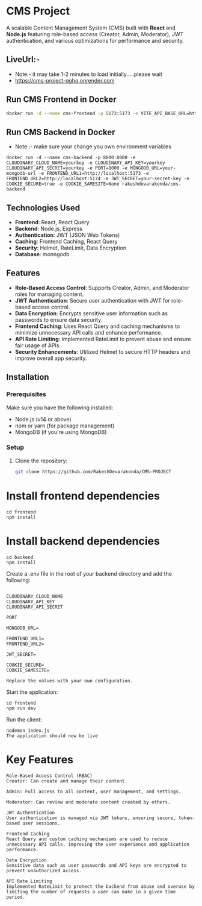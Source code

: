# CMS Project

A scalable Content Management System (CMS) built with **React** and **Node.js** featuring role-based access (Creator, Admin, Moderator), JWT authentication, and various optimizations for performance and security.


## LiveUrl:-

- Note:- it may take 1-2 minutes to load initially.....please wait
- https://cms-project-qghq.onrender.com

## Run CMS Frontend in Docker
```bash
docker run -d --name cms-frontend -p 5173:5173 -e VITE_API_BASE_URL=http://localhost:8000 rakeshdevarakonda/cms-frontend

```

## Run CMS Backend in Docker
- Note :- make sure your change you own environment variables 
```
docker run -d --name cms-backend -p 8000:8000 -e CLOUDINARY_CLOUD_NAME=yourkey -e CLOUDINARY_API_KEY=yourkey CLOUDINARY_API_SECRET=yourkey -e PORT=8000 -e MONGODB_URL=your-mongodb-url -e FRONTEND_URL1=http://localhost:5173 -e FRONTEND_URL2=http://localhost:5174 -e JWT_SECRET=your-secret-key -e COOKIE_SECURE=true -e COOKIE_SAMESITE=None rakeshdevarakonda/cms-backend
```
## Technologies Used

- **Frontend**: React, React Query
- **Backend**: Node.js, Express
- **Authentication**: JWT (JSON Web Tokens)
- **Caching**: Frontend Caching, React Query
- **Security**: Helmet, RateLimit, Data Encryption
- **Database**: monngodb
## Features

- **Role-Based Access Control**: Supports Creator, Admin, and Moderator roles for managing content.
- **JWT Authentication**: Secure user authentication with JWT for role-based access control.
- **Data Encryption**: Encrypts sensitive user information such as passwords to ensure data security.
- **Frontend Caching**: Uses React Query and caching mechanisms to minimize unnecessary API calls and enhance performance.
- **API Rate Limiting**: Implemented RateLimit to prevent abuse and ensure fair usage of APIs.
- **Security Enhancements**: Utilized Helmet to secure HTTP headers and improve overall app security.

## Installation

### Prerequisites

Make sure you have the following installed:

- Node.js (v14 or above)
- npm or yarn (for package management)
- MongoDB (if you're using MongoDB)

### Setup

1. Clone the repository:

   ```bash
   git clone https://github.com/RakeshDevarakonda/CMS-PROJECT

# Install frontend dependencies
```
cd frontend
npm install
```

# Install backend dependencies

```
cd backend
npm install
```



Create a .env file in the root of your backend directory and add the following:
```

CLOUDINARY_CLOUD_NAME
CLOUDINARY_API_KEY
CLOUDINARY_API_SECRET

PORT

MONGODB_URL=

FRONTEND_URL1=
FRONTEND_URL2=

JWT_SECRET=

COOKIE_SECURE=
COOKIE_SAMESITE=

Replace the values with your own configuration.
```

Start the application:
```
cd frontend
npm run dev 
```


Run the client:
```
nodemon index.js
The application should now be live
```

# Key Features
```
Role-Based Access Control (RBAC)
Creator: Can create and manage their content.

Admin: Full access to all content, user management, and settings.

Moderator: Can review and moderate content created by others.

JWT Authentication
User authentication is managed via JWT tokens, ensuring secure, token-based user sessions.

Frontend Caching
React Query and custom caching mechanisms are used to reduce unnecessary API calls, improving the user experience and application performance.

Data Encryption
Sensitive data such as user passwords and API keys are encrypted to prevent unauthorized access.

API Rate Limiting
Implemented RateLimit to protect the backend from abuse and overuse by limiting the number of requests a user can make in a given time period.
```
